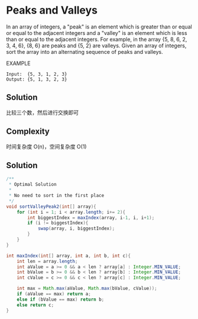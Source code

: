 # Peaks and Valleys

In an array of integers, a "peak" is an element which is greater than or equal or equal to the adjacent integers and a "valley" is an element which is less than or equal to the adjacent integers. For example, in the array {5, 8, 6, 2, 3, 4, 6}, {8, 6} are peaks and {5, 2} are valleys. Given an array of integers, sort the array into an alternating sequence of peaks and valleys.

EXAMPLE

    Input:  {5, 3, 1, 2, 3}
    Output: {5, 1, 3, 2, 3}
    
## Solution

比较三个数，然后进行交换即可

## Complexity

时间复杂度 O(n)，空间复杂度 O(1)
    
## Solution

```java
/**
 * Optimal Solution
 *
 * No need to sort in the first place
 */
void sortValleyPeak2(int[] array){
    for (int i = 1; i < array.length; i+= 2){
        int biggestIndex = maxIndex(array, i-1, i, i+1);
        if (i != biggestIndex){
            swap(array, i, biggestIndex);
        }
    }
}

int maxIndex(int[] array, int a, int b, int c){
    int len = array.length;
    int aValue = a >= 0 && a < len ? array[a] : Integer.MIN_VALUE;
    int bValue = b >= 0 && b < len ? array[b] : Integer.MIN_VALUE;
    int cValue = c >= 0 && c < len ? array[c] : Integer.MIN_VALUE;

    int max = Math.max(aValue, Math.max(bValue, cValue));
    if (aValue == max) return a;
    else if (bValue == max) return b;
    else return c;
}
```

